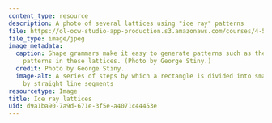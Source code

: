 ```yaml
---
content_type: resource
description: A photo of several lattices using "ice ray" patterns
file: https://ol-ocw-studio-app-production.s3.amazonaws.com/courses/4-540-introduction-to-shape-grammars-i-fall-2018/d9a1ba907a9d671e3f5ea4071c44453e_4-540f18.jpg
file_type: image/jpeg
image_metadata:
  caption: Shape grammars make it easy to generate patterns such as the "ice ray"
    patterns in these lattices. (Photo by George Stiny.)
  credit: Photo by George Stiny.
  image-alt: A series of steps by which a rectangle is divided into smaller polygons
    by straight line segments
resourcetype: Image
title: Ice ray lattices
uid: d9a1ba90-7a9d-671e-3f5e-a4071c44453e
---
```

